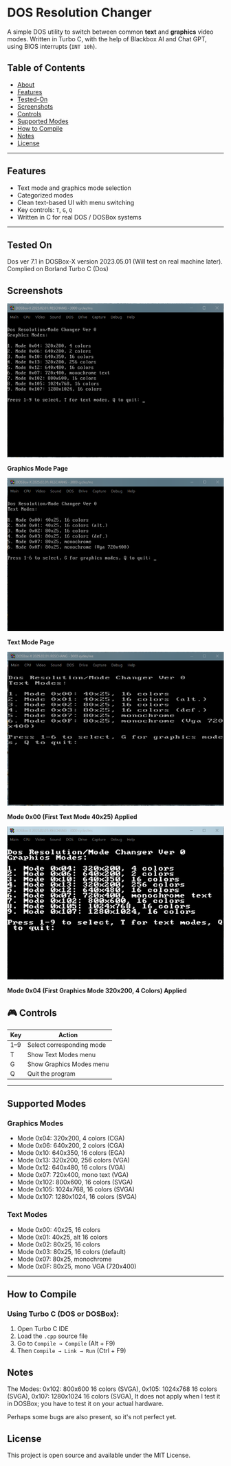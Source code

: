# DOS Resolution Changer

A simple DOS utility to switch between common **text** and **graphics** video modes. Written in Turbo C, with the help of Blackbox AI and Chat GPT, using BIOS interrupts (`INT 10h`).

## Table of Contents

- [About](#about)
- [Features](#features)
- [Tested-On](#Tested-On)
- [Screenshots](#screenshots)
- [Controls](#getting-started)
- [Supported Modes](#supported-Modes)
- [How to Compile](#how-to-Compile)
- [Notes](#notes)
- [License](#license)
---

## Features

- Text mode and graphics mode selection
- Categorized modes
- Clean text-based UI with menu switching
- Key controls: `T`, `G`, `Q`
- Written in C for real DOS / DOSBox systems

---

## Tested On
Dos ver 7.1 in DOSBox-X version 2023.05.01 (Will test on real machine later).
Complied on Borland Turbo C (Dos)

## Screenshots
![Preview Image](Screenshots/Screenshot%201.png)

**Graphics Mode Page**


![Preview Image](Screenshots/Screenshot%202.png)

**Text Mode Page**


![Preview Image](Screenshots/Screenshot%203.png)

**Mode 0x00 (First Text Mode 40x25) Applied**


![Preview Image](Screenshots/Screenshot%204.png)

**Mode 0x04 (First Graphics Mode 320x200, 4 Colors) Applied**


## 🎮 Controls

| Key | Action                          |
|-----|---------------------------------|
| 1–9 | Select corresponding mode       |
| T   | Show Text Modes menu            |
| G   | Show Graphics Modes menu        |
| Q   | Quit the program                |

---

## Supported Modes

### Graphics Modes
- Mode 0x04: 320x200, 4 colors (CGA)
- Mode 0x06: 640x200, 2 colors (CGA)
- Mode 0x10: 640x350, 16 colors (EGA)
- Mode 0x13: 320x200, 256 colors (VGA)
- Mode 0x12: 640x480, 16 colors (VGA)
- Mode 0x07: 720x400, mono text (VGA)
- Mode 0x102: 800x600, 16 colors (SVGA)
- Mode 0x105: 1024x768, 16 colors (SVGA)
- Mode 0x107: 1280x1024, 16 colors (SVGA)

### Text Modes
- Mode 0x00: 40x25, 16 colors
- Mode 0x01: 40x25, alt 16 colors
- Mode 0x02: 80x25, 16 colors
- Mode 0x03: 80x25, 16 colors (default)
- Mode 0x07: 80x25, monochrome
- Mode 0x0F: 80x25, mono VGA (720x400)

---

## How to Compile

### Using Turbo C (DOS or DOSBox):
1. Open Turbo C IDE
2. Load the `.cpp` source file
3. Go to `Compile → Compile` (Alt + F9)
4. Then `Compile → Link → Run` (Ctrl + F9)

## Notes
The Modes:
 0x102: 800x600 16 colors (SVGA),
 0x105: 1024x768 16 colors (SVGA),
 0x107: 1280x1024 16 colors (SVGA),
It does not apply when I test it in DOSBox; you have to test it on your actual hardware.

Perhaps some bugs are also present, so it's not perfect yet.

## License
This project is open source and available under the MIT License.
